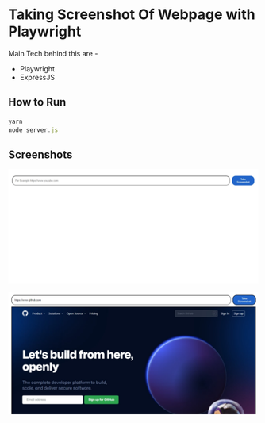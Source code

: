 # Taking Screenshot Of Webpage with Playwright

Main Tech behind this are - 

- Playwright
- ExpressJS

## How to Run

```javascript
yarn
node server.js
```

## Screenshots

!["Input Field"](/screenshot/before_screenshot.jpg)

!["Screenshot Taken"](/screenshot/screenshot_taken.jpg)

